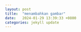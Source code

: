 ```yaml
---
layout: post
title:  "menambahkan gambar"
date:   2024-01-29 13:39:33 +0800
categories: jekyll update
---
```

